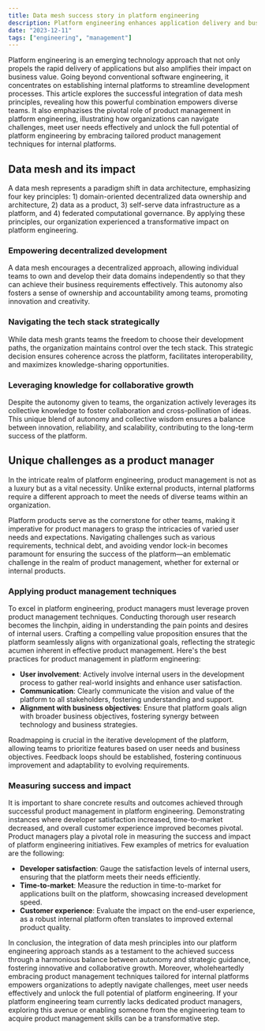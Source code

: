 ```yaml
---
title: Data mesh success story in platform engineering
description: Platform engineering enhances application delivery and business value by creating internal platforms, integrating data mesh principles for decentralized development. Effective product management ensures user needs are met, fostering innovation and strategic alignment.
date: "2023-12-11"
tags: ["engineering", "management"]
---
```


Platform engineering is an emerging technology approach that not only propels the rapid delivery of applications but also amplifies their impact on business value.
Going beyond conventional software engineering, it concentrates on establishing internal platforms to streamline development processes.
This article explores the successful integration of data mesh principles, revealing how this powerful combination empowers diverse teams.
It also emphazises the pivotal role of product management in platform engineering, illustrating how organizations can navigate challenges, meet user needs effectively and unlock the full potential of platform engineering by embracing tailored product management techniques for internal platforms.

## Data mesh and its impact

A data mesh represents a paradigm shift in data architecture, emphasizing four key principles: 1) domain-oriented decentralized data ownership and architecture, 2) data as a product, 3) self-serve data infrastructure as a platform, and 4) federated computational governance.
By applying these principles, our organization experienced a transformative impact on platform engineering.

### Empowering decentralized development

A data mesh encourages a decentralized approach, allowing individual teams to own and develop their data domains independently so that they can achieve their business requirements effectively.
This autonomy also fosters a sense of ownership and accountability among teams, promoting innovation and creativity.

### Navigating the tech stack strategically

While data mesh grants teams the freedom to choose their development paths, the organization maintains control over the tech stack.
This strategic decision ensures coherence across the platform, facilitates interoperability, and maximizes knowledge-sharing opportunities.

### Leveraging knowledge for collaborative growth

Despite the autonomy given to teams, the organization actively leverages its collective knowledge to foster collaboration and cross-pollination of ideas.
This unique blend of autonomy and collective wisdom ensures a balance between innovation, reliability, and scalability, contributing to the long-term success of the platform.

## Unique challenges as a product manager

In the intricate realm of platform engineering, product management is not as a luxury but as a vital necessity.
Unlike external products, internal platforms require a different approach to meet the needs of diverse teams within an organization.

Platform products serve as the cornerstone for other teams, making it imperative for product managers to grasp the intricacies of varied user needs and expectations.
Navigating challenges such as various requirements, technical debt, and avoiding vendor lock-in becomes paramount for ensuring the success of the platform—an emblematic challenge in the realm of product management, whether for external or internal products.

### Applying product management techniques

To excel in platform engineering, product managers must leverage proven product management techniques.
Conducting thorough user research becomes the linchpin, aiding in understanding the pain points and desires of internal users.
Crafting a compelling value proposition ensures that the platform seamlessly aligns with organizational goals, reflecting the strategic acumen inherent in effective product management.
Here's the best practices for product management in platform engineering:

-   **User involvement**: Actively involve internal users in the development process to gather real-world insights and enhance user satisfaction.
-   **Communication**: Clearly communicate the vision and value of the platform to all stakeholders, fostering understanding and support.
-   **Alignment with business objectives**: Ensure that platform goals align with broader business objectives, fostering synergy between technology and business strategies.

Roadmapping is crucial in the iterative development of the platform, allowing teams to prioritize features based on user needs and business objectives. Feedback loops should be established, fostering continuous improvement and adaptability to evolving requirements.

### Measuring success and impact

It is important to share concrete results and outcomes achieved through successful product management in platform engineering. Demonstrating instances where developer satisfaction increased, time-to-market decreased, and overall customer experience improved becomes pivotal.
Product managers play a pivotal role in measuring the success and impact of platform engineering initiatives.
Few examples of metrics for evaluation are the following:

-   **Developer satisfaction**: Gauge the satisfaction levels of internal users, ensuring that the platform meets their needs efficiently.
-   **Time-to-market**: Measure the reduction in time-to-market for applications built on the platform, showcasing increased development speed.
-   **Customer experience**: Evaluate the impact on the end-user experience, as a robust internal platform often translates to improved external product quality.

In conclusion, the integration of data mesh principles into our platform engineering approach stands as a testament to the achieved success through a harmonious balance between autonomy and strategic guidance, fostering innovative and collaborative growth.
Moreover, wholeheartedly embracing product management techniques tailored for internal platforms empowers organizations to adeptly navigate challenges, meet user needs effectively and unlock the full potential of platform engineering.
If your platform engineering team currently lacks dedicated product managers, exploring this avenue or enabling someone from the engineering team to acquire product management skills can be a transformative step.
